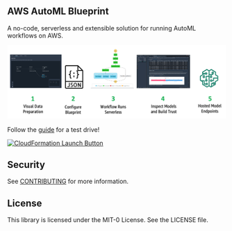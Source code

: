 ## AWS AutoML Blueprint

A no-code, serverless and extensible solution for running AutoML workflows on AWS.

![User Flow](https://github.com/aws-samples/automl-blueprint/blob/main/web/img/bp-user-flow.png)

Follow the [guide](https://github.com/aws-samples/automl-blueprint/blob/main/automl_blueprint_quickstart_guide.pdf) for a test drive!

[![CloudFormation Launch Button](https://s3.amazonaws.com/cloudformation-examples/cloudformation-launch-stack.png)](https://console.aws.amazon.com/cloudformation/home?region=region#/stacks/new?stackName=automl-bp&templateURL=https://dtong-public-fileshare.s3-us-west-2.amazonaws.com/automl-blueprint/code/deploy/cf/automl-blueprint.yml)

## Security

See [CONTRIBUTING](CONTRIBUTING.md#security-issue-notifications) for more information.

## License

This library is licensed under the MIT-0 License. See the LICENSE file.


